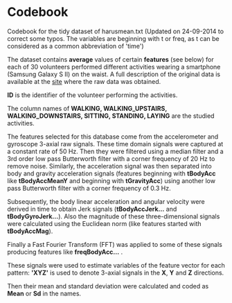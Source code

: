Codebook
=======

Codebook for the tidy dataset of harusmean.txt (Updated on 24-09-2014 to correct some typos. The variables are beginning with t or freq, as t can be considered as a common abbreviation of 'time')

The dataset contains **average** values of certain **features** (see below) for each of 30 volunteers performed different activities wearing a smartphone (Samsung Galaxy S II) on the waist. A full description of the original data is available at the [site](http://archive.ics.uci.edu/ml/datasets/Human+Activity+Recognition+Using+Smartphones) where the raw data was obtained.

**ID** is the identifier of the volunteer performing the activities.

The column names of **WALKING, WALKING_UPSTAIRS, WALKING_DOWNSTAIRS, SITTING, STANDING, LAYING** are the studied activities.

The features selected for this database come from the accelerometer and gyroscope 3-axial raw signals. These time domain signals were captured at a constant rate of 50 Hz. Then they were filtered using a median filter and a 3rd order low pass Butterworth filter with a corner frequency of 20 Hz to remove noise. Similarly, the acceleration signal was then separated into body and gravity acceleration signals (features beginning with **tBodyAcc** like **tBodyAccMeanY** and beginning with **tGravityAcc**) using another low pass Butterworth filter with a corner frequency of 0.3 Hz. 

Subsequently, the body linear acceleration and angular velocity were derived in time to obtain Jerk signals (**tBodyAccJerk…** and **tBodyGyroJerk…**). Also the magnitude of these three-dimensional signals were calculated using the Euclidean norm (like features started with **tBodyAccMag**). 

Finally a Fast Fourier Transform (FFT) was applied to some of these signals producing features like **freqBodyAcc…** .

These signals were used to estimate variables of the feature vector for each pattern: **'XYZ'** is used to denote 3-axial signals in the **X**, **Y** and **Z** directions.

Then their mean and standard deviation were calculated and coded as **Mean** or **Sd** in the names.
